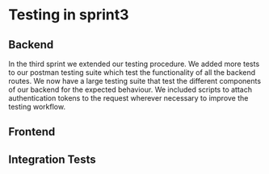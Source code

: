 # Testing in sprint3

## Backend
 In the third sprint we extended our testing procedure. We added more tests to our postman 
 testing suite which test the functionality of all the backend routes. We now have a large
 testing suite that test the different components of our backend for the expected behaviour. We 
 included scripts to attach authentication tokens to the request wherever necessary to improve 
 the testing workflow.
 
## Frontend


## Integration Tests